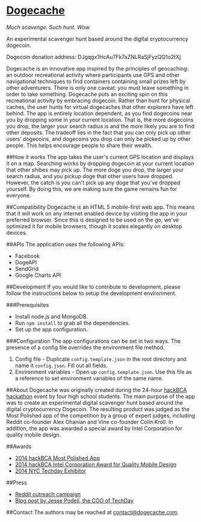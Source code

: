 [Dogecache](http://www.dogecache.com)
==================================
*Much scavenge. Such hunt. Wow.*

An experimental scavenger hunt based around the digital cryptocurrency dogecoin.

Dogecoin donation address: DJgqgx1HcAu7Fk7aZNLRaSjFyzQQ1o2tXj

Dogecache is an innovative app inspired by the principles of geocaching: an outdoor recreational activity where participants use GPS and other navigational techniques to find containers containing small prizes left by other adventurers. There is only one caveat: you must leave something in order to take something. Dogecache puts an exciting spin on this recreational activity by embracing dogecoin. Rather than hunt for physical caches, the user hunts for virtual dogecaches that other explorers have left behind. The app is entirely location dependent, as you find dogecoins near you by dropping some in your current location. That is, the more dogecoins you drop, the larger your search radius is and the more likely you are to find other deposits. The tradeoff lies in the fact that you can only pick up other users’ dogecoins, and dogecoins you drop can only be picked up by other people. This helps encourage people to share their wealth.


##How it works
The app takes the user's current GPS location and displays it on a map. Searching works by dropping dogecoin at your current location that other shibes may pick up. The more doge you drop, the larger your search radius, and you pickup doge that other users have dropped. However, the catch is you can't pick up any doge that you've dropped yourself. By doing this, we are making sure the game remains fun for everyone.

##Compatibility
Dogecache is an HTML 5 mobile-first web app. This means that it will work on any internet enabled device by visiting the app in your preferred browser. Since this is designed to be used on the go, we've optimized it for mobile browsers, though it scales elegantly on desktop devices.

##APIs
The application uses the following APIs:

* Facebook
* DogeAPI
* SendGrid
* Google Charts API

##Development
If you would like to contribute to development, please follow the instructions below to setup the development environment.

###Prerequisites
* Install node.js and MongoDB.
* Run `npm install` to grab all the dependencies.
* Set up the app configuration.

###Configuration
The app configurations can be set in two ways. The presence of a config file overrides the environment file method.

1. Config file - Duplicate `config.template.json` in the root directory and name it `config.json`. Fill out all fields.
2. Environment variables - Open up `config.template.json`. Use this file as a reference to set environment variables of the same name.

##About
Dogecache was originally created during the 24-hour [hackBCA hackathon](http://hackbca2014.challengepost.com/) event by four high school students. The main purpose of the app was to create an experimental digital scavenger hunt based around the digital cryptocurrency Dogecoin. The resulting product was judged as the Most Polished app of the competition by a group of expert judges, including Reddit co-founder Alex Ohanian and Vine co-founder Colin Kroll. In addition, the app was awarded a special award by Intel Corporation for quality mobile design.

##Awards
* [2014 hackBCA Most Polished App](http://hackbca.com/prizes.html)
* [2014 hackBCA Intel Corporation Award for Quality Mobile Design](http://hackbca.com/prizes.html)
* [2014 NYC Techday Exhibitor](https://nytechday.com/startups/dogecache)

##Press
* [Reddit outreach campaign](http://www.reddit.com/r/dogecoin/comments/2282ln/hi_shibes_we_are_high_schoolers_who_have_been/)
* [Blog post by Jesse Podell, the COO of TechDay](http://www.jessepodell.com/hackbca/)

##Contact
The authors may be reached at [contact@dogecache.com](mailto:contact@dogecache.com).
